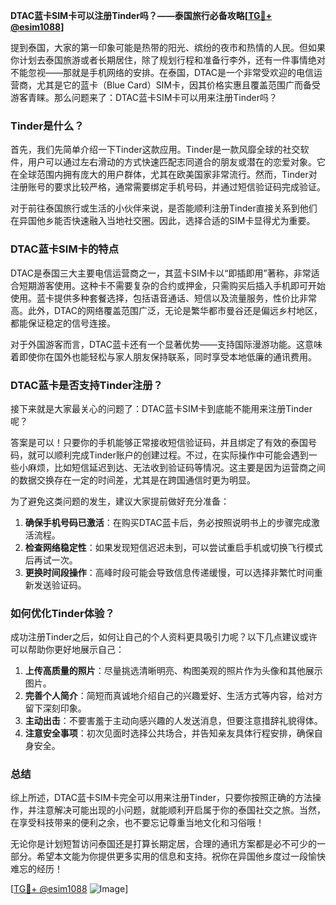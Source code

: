 **DTAC蓝卡SIM卡可以注册Tinder吗？——泰国旅行必备攻略[[TG💪+ @esim1088](https://t.me/s/esim1088)]**

提到泰国，大家的第一印象可能是热带的阳光、缤纷的夜市和热情的人民。但如果你计划去泰国旅游或者长期居住，除了规划行程和准备行李外，还有一件事情绝对不能忽视——那就是手机网络的安排。在泰国，DTAC是一个非常受欢迎的电信运营商，尤其是它的蓝卡（Blue Card）SIM卡，因其价格实惠且覆盖范围广而备受游客青睐。那么问题来了：DTAC蓝卡SIM卡可以用来注册Tinder吗？

### Tinder是什么？
首先，我们先简单介绍一下Tinder这款应用。Tinder是一款风靡全球的社交软件，用户可以通过左右滑动的方式快速匹配志同道合的朋友或潜在的恋爱对象。它在全球范围内拥有庞大的用户群体，尤其在欧美国家非常流行。然而，Tinder对注册账号的要求比较严格，通常需要绑定手机号码，并通过短信验证码完成验证。

对于前往泰国旅行或生活的小伙伴来说，是否能顺利注册Tinder直接关系到他们在异国他乡能否快速融入当地社交圈。因此，选择合适的SIM卡显得尤为重要。

### DTAC蓝卡SIM卡的特点
DTAC是泰国三大主要电信运营商之一，其蓝卡SIM卡以“即插即用”著称，非常适合短期游客使用。这种卡不需要复杂的合约或押金，只需购买后插入手机即可开始使用。蓝卡提供多种套餐选择，包括语音通话、短信以及流量服务，性价比非常高。此外，DTAC的网络覆盖范围广泛，无论是繁华都市曼谷还是偏远乡村地区，都能保证稳定的信号连接。

对于外国游客而言，DTAC蓝卡还有一个显著优势——支持国际漫游功能。这意味着即使你在国外也能轻松与家人朋友保持联系，同时享受本地低廉的通讯费用。

### DTAC蓝卡是否支持Tinder注册？
接下来就是大家最关心的问题了：DTAC蓝卡SIM卡到底能不能用来注册Tinder呢？

答案是可以！只要你的手机能够正常接收短信验证码，并且绑定了有效的泰国号码，就可以顺利完成Tinder账户的创建过程。不过，在实际操作中可能会遇到一些小麻烦，比如短信延迟到达、无法收到验证码等情况。这主要是因为运营商之间的数据交换存在一定的时间差，尤其是在跨国通信时更为明显。

为了避免这类问题的发生，建议大家提前做好充分准备：
1. **确保手机号码已激活**：在购买DTAC蓝卡后，务必按照说明书上的步骤完成激活流程。
2. **检查网络稳定性**：如果发现短信迟迟未到，可以尝试重启手机或切换飞行模式后再试一次。
3. **更换时间段操作**：高峰时段可能会导致信息传递缓慢，可以选择非繁忙时间重新发送验证码。

### 如何优化Tinder体验？
成功注册Tinder之后，如何让自己的个人资料更具吸引力呢？以下几点建议或许可以帮助你更好地展示自己：

1. **上传高质量的照片**：尽量挑选清晰明亮、构图美观的照片作为头像和其他展示图片。
2. **完善个人简介**：简短而真诚地介绍自己的兴趣爱好、生活方式等内容，给对方留下深刻印象。
3. **主动出击**：不要害羞于主动向感兴趣的人发送消息，但要注意措辞礼貌得体。
4. **注意安全事项**：初次见面时选择公共场合，并告知亲友具体行程安排，确保自身安全。

### 总结
综上所述，DTAC蓝卡SIM卡完全可以用来注册Tinder，只要你按照正确的方法操作，并注意解决可能出现的小问题，就能顺利开启属于你的泰国社交之旅。当然，在享受科技带来的便利之余，也不要忘记尊重当地文化和习俗哦！

无论你是计划短暂访问泰国还是打算长期定居，合理的通讯方案都是必不可少的一部分。希望本文能为你提供更多实用的信息和支持。祝你在异国他乡度过一段愉快难忘的经历！

[[TG💪+ @esim1088](https://t.me/s/esim1088) ![Image](https://i.postimg.cc/4NQfJmqS/Snipaste-2025-05-13-00-14-12.png)]